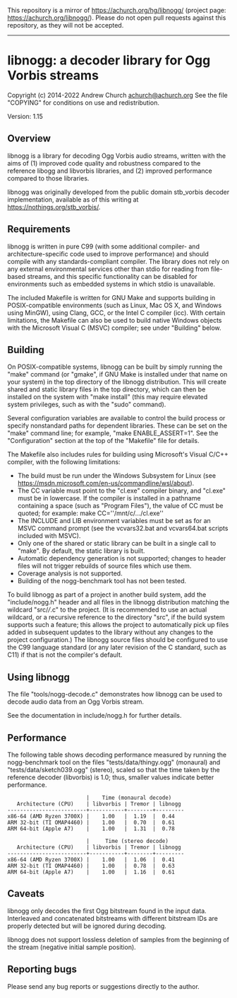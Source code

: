 This repository is a mirror of <https://achurch.org/hg/libnogg/> (project
page: <https://achurch.org/libnogg/>). Please do not open pull requests
against this repository, as they will not be accepted.

----

libnogg: a decoder library for Ogg Vorbis streams
=================================================
Copyright (c) 2014-2022 Andrew Church <achurch@achurch.org>
See the file "COPYING" for conditions on use and redistribution.

Version: 1.15


Overview
--------
libnogg is a library for decoding Ogg Vorbis audio streams, written with
the aims of (1) improved code quality and robustness compared to the
reference libogg and libvorbis libraries, and (2) improved performance
compared to those libraries.

libnogg was originally developed from the public domain stb_vorbis
decoder implementation, available as of this writing at
<https://nothings.org/stb_vorbis/>.


Requirements
------------
libnogg is written in pure C99 (with some additional compiler- and
architecture-specific code used to improve performance) and should
compile with any standards-compliant compiler.  The library does not
rely on any external environmental services other than stdio for reading
from file-based streams, and this specific functionality can be disabled
for environments such as embedded systems in which stdio is unavailable.

The included Makefile is written for GNU Make and supports building in
POSIX-compatible environments (such as Linux, Mac OS X, and Windows
using MinGW), using Clang, GCC, or the Intel C compiler (icc).  With
certain limitations, the Makefile can also be used to build native
Windows objects with the Microsoft Visual C (MSVC) compiler; see under
"Building" below.


Building
--------
On POSIX-compatible systems, libnogg can be built by simply running the
"make" command (or "gmake", if GNU Make is installed under that name on
your system) in the top directory of the libnogg distribution.  This
will create shared and static library files in the top directory, which
can then be installed on the system with "make install" (this may
require elevated system privileges, such as with the "sudo" command).

Several configuration variables are available to control the build
process or specify nonstandard paths for dependent libraries.  These can
be set on the "make" command line; for example, "make ENABLE_ASSERT=1".
See the "Configuration" section at the top of the "Makefile" file for
details.

The Makefile also includes rules for building using Microsoft's Visual
C/C++ compiler, with the following limitations:
   - The build must be run under the Windows Subsystem for Linux (see
     <https://msdn.microsoft.com/en-us/commandline/wsl/about>).
   - The CC variable must point to the "cl.exe" compiler binary, and
     "cl.exe" must be in lowercase.  If the compiler is installed in a
     pathname containing a space (such as "Program Files"), the value of
     CC must be quoted; for example: make CC=\''/mnt/c/.../cl.exe'\'
   - The INCLUDE and LIB environment variables must be set as for an
     MSVC command prompt (see the vcvars32.bat and vcvars64.bat scripts
     included with MSVC).
   - Only one of the shared or static library can be built in a single
     call to "make".  By default, the static library is built.
   - Automatic dependency generation is not supported; changes to header
     files will not trigger rebuilds of source files which use them.
   - Coverage analysis is not supported.
   - Building of the nogg-benchmark tool has not been tested.

To build libnogg as part of a project in another build system, add the
"include/nogg.h" header and all files in the libnogg distribution
matching the wildcard "src/*/*.c" to the project.  (It is recommended to
use an actual wildcard, or a recursive reference to the directory "src",
if the build system supports such a feature; this allows the project to
automatically pick up files added in subsequent updates to the library
without any changes to the project configuration.)  The libnogg source
files should be configured to use the C99 language standard (or any
later revision of the C standard, such as C11) if that is not the
compiler's default.


Using libnogg
-------------
The file "tools/nogg-decode.c" demonstrates how libnogg can be used to
decode audio data from an Ogg Vorbis stream.

See the documentation in include/nogg.h for further details.


Performance
-----------
The following table shows decoding performance measured by running the
nogg-benchmark tool on the files "tests/data/thingy.ogg" (monaural) and
"tests/data/sketch039.ogg" (stereo), scaled so that the time taken by
the reference decoder (libvorbis) is 1.0; thus, smaller values indicate
better performance.

                             |    Time (monaural decode)
       Architecture (CPU)    | libvorbis | Tremor | libnogg
    -------------------------+-----------+--------+---------
    x86-64 (AMD Ryzen 3700X) |    1.00   |  1.19  |  0.44
    ARM 32-bit (TI OMAP4460) |    1.00   |  0.70  |  0.61
    ARM 64-bit (Apple A7)    |    1.00   |  1.31  |  0.78

                             |     Time (stereo decode)
       Architecture (CPU)    | libvorbis | Tremor | libnogg
    -------------------------+-----------+--------+---------
    x86-64 (AMD Ryzen 3700X) |    1.00   |  1.06  |  0.41
    ARM 32-bit (TI OMAP4460) |    1.00   |  0.78  |  0.63
    ARM 64-bit (Apple A7)    |    1.00   |  1.16  |  0.61


Caveats
-------
libnogg only decodes the first Ogg bitstream found in the input data.
Interleaved and concatenated bitstreams with different bitstream IDs are
properly detected but will be ignored during decoding.

libnogg does not support lossless deletion of samples from the beginning
of the stream (negative initial sample position).


Reporting bugs
--------------
Please send any bug reports or suggestions directly to the author.
